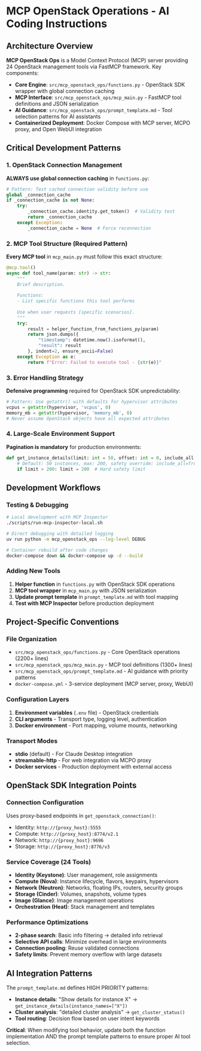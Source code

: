 # MCP OpenStack Operations - AI Coding Instructions

## Architecture Overview

**MCP OpenStack Ops** is a Model Context Protocol (MCP) server providing 24 OpenStack management tools via FastMCP framework. Key components:

- **Core Engine**: `src/mcp_openstack_ops/functions.py` - OpenStack SDK wrapper with global connection caching
- **MCP Interface**: `src/mcp_openstack_ops/mcp_main.py` - FastMCP tool definitions and JSON serialization
- **AI Guidance**: `src/mcp_openstack_ops/prompt_template.md` - Tool selection patterns for AI assistants
- **Containerized Deployment**: Docker Compose with MCP server, MCPO proxy, and Open WebUI integration

## Critical Development Patterns

### 1. OpenStack Connection Management
**ALWAYS use global connection caching** in `functions.py`:
```python
# Pattern: Test cached connection validity before use
global _connection_cache
if _connection_cache is not None:
    try:
        _connection_cache.identity.get_token()  # Validity test
        return _connection_cache
    except Exception:
        _connection_cache = None  # Force reconnection
```

### 2. MCP Tool Structure (Required Pattern)
**Every MCP tool** in `mcp_main.py` must follow this exact structure:
```python
@mcp.tool()
async def tool_name(param: str) -> str:
    """
    Brief description.
    
    Functions:
    - List specific functions this tool performs
    
    Use when user requests [specific scenarios].
    """
    try:
        result = helper_function_from_functions_py(param)
        return json.dumps({
            "timestamp": datetime.now().isoformat(),
            "result": result
        }, indent=2, ensure_ascii=False)
    except Exception as e:
        return f"Error: Failed to execute tool - {str(e)}"
```

### 3. Error Handling Strategy
**Defensive programming** required for OpenStack SDK unpredictability:
```python
# Pattern: Use getattr() with defaults for hypervisor attributes
vcpus = getattr(hypervisor, 'vcpus', 0)
memory_mb = getattr(hypervisor, 'memory_mb', 0)
# Never assume OpenStack objects have all expected attributes
```

### 4. Large-Scale Environment Support
**Pagination is mandatory** for production environments:
```python
def get_instance_details(limit: int = 50, offset: int = 0, include_all: bool = False):
    # Default: 50 instances, max: 200, safety override: include_all=True
    if limit > 200: limit = 200  # Hard safety limit
```

## Development Workflows

### Testing & Debugging
```bash
# Local development with MCP Inspector
./scripts/run-mcp-inspector-local.sh

# Direct debugging with detailed logging  
uv run python -m mcp_openstack_ops --log-level DEBUG

# Container rebuild after code changes
docker-compose down && docker-compose up -d --build
```

### Adding New Tools
1. **Helper function** in `functions.py` with OpenStack SDK operations
2. **MCP tool wrapper** in `mcp_main.py` with JSON serialization
3. **Update prompt template** in `prompt_template.md` with tool mapping
4. **Test with MCP Inspector** before production deployment

## Project-Specific Conventions

### File Organization
- `src/mcp_openstack_ops/functions.py` - Core OpenStack operations (2200+ lines)
- `src/mcp_openstack_ops/mcp_main.py` - MCP tool definitions (1300+ lines) 
- `src/mcp_openstack_ops/prompt_template.md` - AI guidance with priority patterns
- `docker-compose.yml` - 3-service deployment (MCP server, proxy, WebUI)

### Configuration Layers
1. **Environment variables** (`.env` file) - OpenStack credentials
2. **CLI arguments** - Transport type, logging level, authentication
3. **Docker environment** - Port mapping, volume mounts, networking

### Transport Modes
- **stdio** (default) - For Claude Desktop integration
- **streamable-http** - For web integration via MCPO proxy
- **Docker services** - Production deployment with external access

## OpenStack SDK Integration Points

### Connection Configuration
Uses proxy-based endpoints in `get_openstack_connection()`:
- Identity: `http://{proxy_host}:5555`
- Compute: `http://{proxy_host}:8774/v2.1`
- Network: `http://{proxy_host}:9696`
- Storage: `http://{proxy_host}:8776/v3`

### Service Coverage (24 Tools)
- **Identity (Keystone)**: User management, role assignments
- **Compute (Nova)**: Instance lifecycle, flavors, keypairs, hypervisors
- **Network (Neutron)**: Networks, floating IPs, routers, security groups
- **Storage (Cinder)**: Volumes, snapshots, volume types
- **Image (Glance)**: Image management operations
- **Orchestration (Heat)**: Stack management and templates

### Performance Optimizations
- **2-phase search**: Basic info filtering → detailed info retrieval
- **Selective API calls**: Minimize overhead in large environments
- **Connection pooling**: Reuse validated connections
- **Safety limits**: Prevent memory overflow with large datasets

## AI Integration Patterns

The `prompt_template.md` defines HIGH PRIORITY patterns:
- **Instance details**: "Show details for instance X" → `get_instance_details(instance_names=["X"])`
- **Cluster analysis**: "detailed cluster analysis" → `get_cluster_status()` 
- **Tool routing**: Decision flow based on user intent keywords

**Critical**: When modifying tool behavior, update both the function implementation AND the prompt template patterns to ensure proper AI tool selection.
